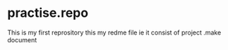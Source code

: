 # practise.repo
This is my first reprository
this my redme file ie it consist of project .make document
